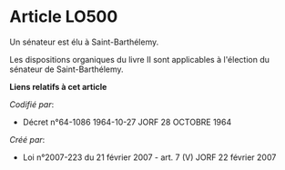 # Article LO500

Un sénateur est élu à Saint-Barthélemy.

Les dispositions organiques du livre II sont applicables à l'élection du sénateur de Saint-Barthélemy.

**Liens relatifs à cet article**

_Codifié par_:

  - Décret n°64-1086 1964-10-27 JORF 28 OCTOBRE 1964

_Créé par_:

  - Loi n°2007-223 du 21 février 2007 - art. 7 (V) JORF 22 février 2007

